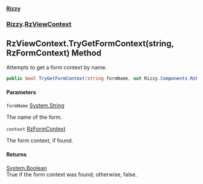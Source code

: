 #### [Rizzy](index 'index')
### [Rizzy](Rizzy 'Rizzy').[RzViewContext](Rizzy.RzViewContext 'Rizzy.RzViewContext')

## RzViewContext.TryGetFormContext(string, RzFormContext) Method

Attempts to get a form context by name.

```csharp
public bool TryGetFormContext(string formName, out Rizzy.Components.RzFormContext context);
```
#### Parameters

<a name='Rizzy.RzViewContext.TryGetFormContext(string,Rizzy.Components.RzFormContext).formName'></a>

`formName` [System.String](https://docs.microsoft.com/en-us/dotnet/api/System.String 'System.String')

The name of the form.

<a name='Rizzy.RzViewContext.TryGetFormContext(string,Rizzy.Components.RzFormContext).context'></a>

`context` [RzFormContext](Rizzy.Components.RzFormContext 'Rizzy.Components.RzFormContext')

The form context, if found.

#### Returns
[System.Boolean](https://docs.microsoft.com/en-us/dotnet/api/System.Boolean 'System.Boolean')  
True if the form context was found; otherwise, false.